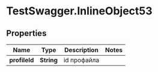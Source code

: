 # TestSwagger.InlineObject53

## Properties

Name | Type | Description | Notes
------------ | ------------- | ------------- | -------------
**profileId** | **String** | id профайла | 


